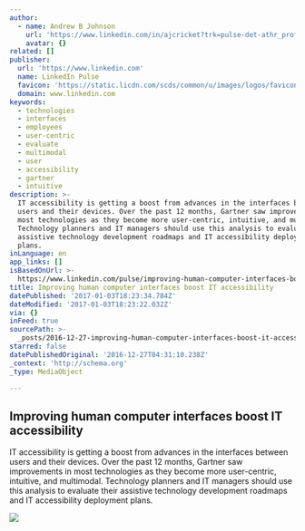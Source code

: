 ```yaml
---
author:
  - name: Andrew B Johnson
    url: 'https://www.linkedin.com/in/ajcricket?trk=pulse-det-athr_prof-art_hdr'
    avatar: {}
related: []
publisher:
  url: 'https://www.linkedin.com'
  name: LinkedIn Pulse
  favicon: 'https://static.licdn.com/scds/common/u/images/logos/favicons/v1/favicon.ico'
  domain: www.linkedin.com
keywords:
  - technologies
  - interfaces
  - employees
  - user-centric
  - evaluate
  - multimodal
  - user
  - accessibility
  - gartner
  - intuitive
description: >-
  IT accessibility is getting a boost from advances in the interfaces between
  users and their devices. Over the past 12 months, Gartner saw improvements in
  most technologies as they become more user-centric, intuitive, and multimodal.
  Technology planners and IT managers should use this analysis to evaluate their
  assistive technology development roadmaps and IT accessibility deployment
  plans.
inLanguage: en
app_links: []
isBasedOnUrl: >-
  https://www.linkedin.com/pulse/improving-human-computer-interfaces-boost-andrew-b-johnson?trk=prof-post
title: Improving human computer interfaces boost IT accessibility
datePublished: '2017-01-03T18:23:34.784Z'
dateModified: '2017-01-03T18:23:22.032Z'
via: {}
inFeed: true
sourcePath: >-
  _posts/2016-12-27-improving-human-computer-interfaces-boost-it-accessibility.md
starred: false
datePublishedOriginal: '2016-12-27T04:31:10.238Z'
_context: 'http://schema.org'
_type: MediaObject

---
```

<article style=""><h1>Improving human computer interfaces boost IT accessibility</h1><p>IT accessibility is getting a boost from advances in the interfaces between users and their devices. Over the past 12 months, Gartner saw improvements in most technologies as they become more user-centric, intuitive, and multimodal. Technology planners and IT managers should use this analysis to evaluate their assistive technology development roadmaps and IT accessibility deployment plans.</p><img src="https://media.licdn.com/mpr/mpr/AAEAAQAAAAAAAAdTAAAAJGMwNTgzZjliLTczY2UtNGNkOC1iODJkLWQxZTU1NzhjY2ViYg.jpg" /></article>